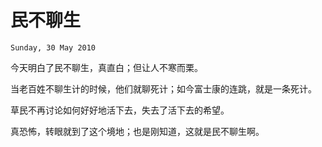 # 民不聊生

`Sunday, 30 May 2010`

今天明白了民不聊生，真直白；但让人不寒而栗。

当老百姓不聊生计的时候，他们就聊死计；如今富士康的连跳，就是一条死计。

草民不再讨论如何好好地活下去，失去了活下去的希望。

真恐怖，转眼就到了这个境地；也是刚知道，这就是民不聊生啊。
